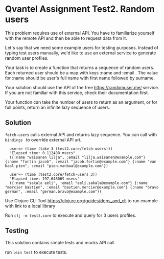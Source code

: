 # Qvantel Assignment Test2. Random users

This problem requires use of external API. You have to familiarize yourself with the remote API and then be able to request data from it.

Let's say that we need some example users for testing purposes. Instead of typing test users 
manually, we'd like to use an external service to generate random user profiles.

Your task is to create a function that returns a sequence of random users. Each returned user should be a map with keys :name and :email . The value for :name should be user's full name with first name followed by surname.

Your solution should use the API of the free https://randomuser.me/ service. If you are not familiar with this service, check their documentation first.

Your function can take the number of users to return as an argument, or for full points, return an infinite lazy sequence of users. 

## Solution

`fetch-users` calls external API and returns lazy sequence. You can call with `bindings ` to override external API uri.

      user=> (time (take 3 (test2.core/fetch-users)))
      "Elapsed time: 0.112488 msecs"
      ({:name "waisanen lilja", :email "lilja.waisanen@example.com"} {:name "fortin jacob", :email "jacob.fortin@example.com"} {:name "van baal pien", :email "pien.vanbaal@example.com"})

      user=> (time (test2.core/fetch-users 3))
      "Elapsed time: 197.648069 msecs"
      ({:name "sakala eeli", :email "eeli.sakala@example.com"} {:name "mercier bastien", :email "bastien.mercier@example.com"} {:name "bravo german", :email "german.bravo@example.com"})


Use Clojure CLI Tool https://clojure.org/guides/deps_and_cli to run example with link to a local library

Run `clj -m test3.core` to execute and query for 3 users profiles. 

## Testing 

 This solution contains simple tests and mocks API call.

 run `lein test` to execute tests.
